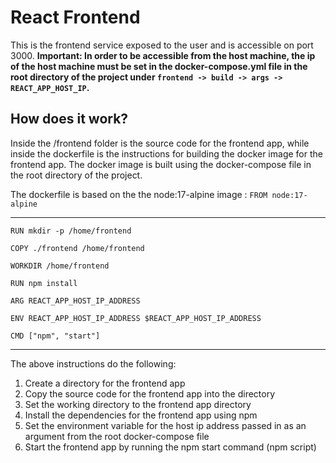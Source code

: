 # React Frontend

This is the frontend service exposed to the user and is accessible on port 3000. 
**Important: In order to be accessible from the host machine, the ip of the host machine must be set in the docker-compose.yml file in the root directory of the project under ```frontend -> build -> args -> REACT_APP_HOST_IP```.**

## How does it work?

Inside the /frontend folder is the source code for the frontend app, while inside the dockerfile is the instructions for building the docker image for the frontend app. The docker image is built using the docker-compose file in the root directory of the project.

The dockerfile is based on the the node:17-alpine image : `` FROM node:17-alpine ``

---
    RUN mkdir -p /home/frontend

    COPY ./frontend /home/frontend

    WORKDIR /home/frontend

    RUN npm install

    ARG REACT_APP_HOST_IP_ADDRESS

    ENV REACT_APP_HOST_IP_ADDRESS $REACT_APP_HOST_IP_ADDRESS

    CMD ["npm", "start"]
---

The above instructions do the following:
1. Create a directory for the frontend app
2. Copy the source code for the frontend app into the directory
3. Set the working directory to the frontend app directory
4. Install the dependencies for the frontend app using npm
5. Set the environment variable for the host ip address passed in as an argument from the root docker-compose file
6. Start the frontend app by running the npm start command (npm script)
